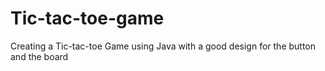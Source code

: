 # Tic-tac-toe-game
Creating a Tic-tac-toe Game using Java with a good design for the button and the board
